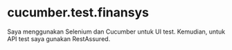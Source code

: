 # cucumber.test.finansys
 
Saya menggunakan Selenium dan Cucumber untuk UI test. Kemudian, untuk API test saya gunakan RestAssured.
